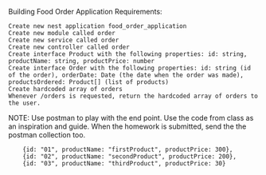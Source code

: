 Building Food Order Application
Requirements:

    Create new nest application food_order_application
    Create new module called order
    Create new service called order
    Create new controller called order
    Create interface Product with the following properties: id: string, productName: string, productPrice: number
    Create interface Order with the following properties: id: string (id of the order), orderDate: Date (the date when the order was made), productsOrdered: Product[] (list of products)
    Create hardcoded array of orders
    Whenever /orders is requested, return the hardcoded array of orders to the user.

NOTE: Use postman to play with the end point. Use the code from class as an inspiration and guide. When the homework is submitted, send the the postman collection too.

        {id: "01", productName: "firstProduct", productPrice: 300},
        {id: "02", productName: "secondProduct", productPrice: 200},
        {id: "03", productName: "thirdProduct", productPrice: 30}
